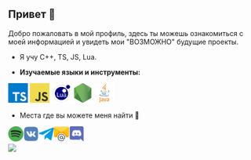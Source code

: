 ## Привет 👋

Добро пожаловать в мой профиль, здесь ты можешь ознакомиться с моей информацией и увидеть мои "ВОЗМОЖНО" будущие проекты.
- Я учу C++, TS, JS, Lua.
+ **Изучаемые языки и инструменты:**


<img height="40" src="https://raw.githubusercontent.com/github/explore/80688e429a7d4ef2fca1e82350fe8e3517d3494d/topics/typescript/typescript.png">    <img height="40" 
src="https://raw.githubusercontent.com/github/explore/80688e429a7d4ef2fca1e82350fe8e3517d3494d/topics/javascript/javascript.png"> <img height="40" 
src="https://raw.githubusercontent.com/github/explore/80688e429a7d4ef2fca1e82350fe8e3517d3494d/topics/lua/lua.png">       <img height="40"                                       src="https://raw.githubusercontent.com/github/explore/80688e429a7d4ef2fca1e82350fe8e3517d3494d/topics/nodejs/nodejs.png"> <img height="40" src="https://raw.githubusercontent.com/github/explore/80688e429a7d4ef2fca1e82350fe8e3517d3494d/topics/java/java.png">

+ Места где вы можете меня найти :eyes:


<a href="https://open.spotify.com/user/kj9hnuk9zegqwpcrqd2u05v69">
  <img align="left" alt="Spotify" width="31px" src="https://github.com/aIways1337/aIways1337/blob/main/assets/spotify.svg" />
</a>
<a href="https://vk.com/always1337">
  <img align="left" alt="VK" width="31px" src="https://github.com/aIways1337/aIways1337/blob/main/assets/vk.png" />
</a>
<a href="https://t.me/always1337">
  <img align="left" alt="Telegram" width="31px" src="https://raw.githubusercontent.com/aIways1337/aIways1337/main/assets/telegram.svg" />
</a>
<a href="mailto:thenorthwoodcommercial@gmail.com">
  <img align="left" alt="mailYa" width="31px" src="https://raw.githubusercontent.com/aIways1337/aIways1337/main/assets/email.svg" />
</a>
<a href="always#1337">
  <img align="left" alt="Discord" width="31px" src="https://raw.githubusercontent.com/aIways1337/aIways1337/main/assets/discord.svg" />
</a>

<br>
<br>

<a href="https://github.com/aIways1337">
  <img align="center" src="https://github-readme-stats.anuraghazra1.vercel.app/api?username=aIways1337&show_icons=true&count_private=true&theme=blueberry&hide_border=true">
</a>
<br>
